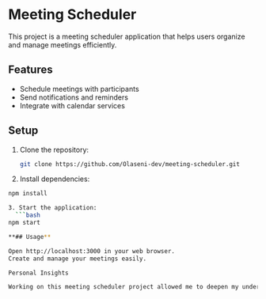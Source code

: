 # Meeting Scheduler

This project is a meeting scheduler application that helps users organize and manage meetings efficiently.

## Features
- Schedule meetings with participants
- Send notifications and reminders
- Integrate with calendar services

## Setup
1. Clone the repository:
   ```bash
   git clone https://github.com/Olaseni-dev/meeting-scheduler.git
2. Install dependencies:
  ```bash
npm install

3. Start the application:
    ```bash
  npm start

**## Usage**

Open http://localhost:3000 in your web browser.
Create and manage your meetings easily.

Personal Insights

Working on this meeting scheduler project allowed me to deepen my understanding of full-stack development. I gained practical experience with frontend frameworks and backend integration, and learned how to implement notification systems and calendar APIs effectively. This project also enhanced my skills in user interface design and usability testing.
